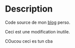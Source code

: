 # Description

Code source de mon [blog](https://blog.victorprouff.fr/) perso.


Ceci est une modification inutile.

COucou ceci es tun cba